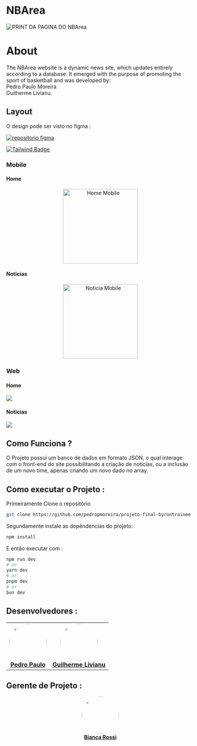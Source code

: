 
# NBArea
![PRINT DA PAGINA DO NBArea](https://i.imgur.com/dZEWm4g.png)

# About 
The NBArea website is a dynamic news site, which updates entirely according to a database. It emerged with the purpose of promoting the sport of basketball and was developed by:  
Pedro Paulo Moreira  
Guilherme Livianu.  

## Layout
O design pode ser visto no figma :  
  
<a href="https://www.figma.com/file/IjEyeDpZEsyRdezMcWNIi8/NBArea?type=design&node-id=4%3A5&mode=design&t=FxmDQflCrhJOSCa4-1">
  <img alt="repositorio figma" src="https://img.shields.io/badge/Acessar%20Layout%20-Figma-%2304D361">
</a>

[![Tailwind Badge](https://img.shields.io/badge/Figma-F24E1E.svg?style=for-the-badge&logo=Figma&logoColor=white)](https://www.figma.com/file/IjEyeDpZEsyRdezMcWNIi8/NBArea?type=design&node-id=0%3A1&mode=design&t=THABIv9skd3w4Jnh-1)

### Mobile 

#### Home
<p align="center">
  <img alt="Home Mobile" src="https://i.imgur.com/Xc8SFJg.png" width="200px">
</p>

#### Noticias

<p align="center">
 <img alt="Noticia Mobile"  src="https://i.imgur.com/L0lowX5.png" width="200px">
</p>

### Web
#### Home
<img src = "https://i.imgur.com/N4as383.png ">  

#### Noticias
<img src = "https://i.imgur.com/Bp6tCvY.png ">

## Como Funciona ? 
O Projeto possui um banco de dados em formato JSON, o qual interage com o front-end do site possibilitando a criação de noticias, ou a inclusão de um novo time, apenas criando um novo dado no array. 

## Como executar o Projeto :  
Primeiramente Clone o repositório
```bash
git clone https://github.com/pedropmoreira/projeto-final-byrontrainee
```
Segundamente instale as depêndencias do projeto:
```bash
npm install
```
E então executar com : 
```bash
npm run dev
# or
yarn dev
# or
pnpm dev
# or
bun dev
```

## Desenvolvedores :
<table align= "center">
 <td align="center"><a href="https://github.com/pedropmoreira"><img style="border-radius: 50%;" src="https://avatars.githubusercontent.com/u/140828783?v=4" width="100px;" alt=""/><br /><b>Pedro Paulo</b></a><br /></td>

<td align="center"><a href="https://github.com/guilivianu"><img style="border-radius: 50%;" src="https://avatars.githubusercontent.com/u/128737856?v=4" width="100px;" alt=""/><br /><b>Guilherme Livianu</b></a><br /></td> 
<table/>

## Gerente de Projeto :
<div align= "center">
    <span align="center"><a href="https://github.com/bianca-rossi"><img style="border-radius: 50%;" src="https://avatars.githubusercontent.com/u/156257503?v=4" width="100px;" alt=""/><br /><b>Bianca Rossi</b></a><br /></span> 
<div/>
